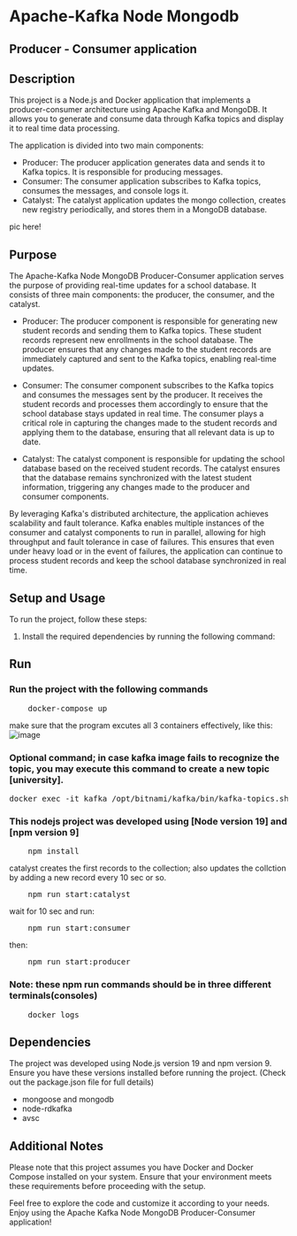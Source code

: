# Apache-Kafka Node Mongodb 
##  Producer - Consumer application

## Description

This project is a Node.js and Docker application that implements a producer-consumer architecture using Apache Kafka and MongoDB. It allows you to generate and consume data through Kafka topics and display it to real time data processing.

The application is divided into two main components:
- Producer: The producer application generates data and sends it to Kafka topics. It is responsible for producing messages.
- Consumer: The consumer application subscribes to Kafka topics, consumes the messages, and console logs it.
- Catalyst: The catalyst application updates the mongo collection, creates new registry periodically, and stores them in a MongoDB database.

pic here!

## Purpose

The Apache-Kafka Node MongoDB Producer-Consumer application serves the purpose of providing real-time updates for a school database. It consists of three main components: the producer, the consumer, and the catalyst.

- Producer: The producer component is responsible for generating new student records and sending them to Kafka topics. These student records represent new enrollments in the school database. The producer ensures that any changes made to the student records are immediately captured and sent to the Kafka topics, enabling real-time updates.

- Consumer: The consumer component subscribes to the Kafka topics and consumes the messages sent by the producer. It receives the student records and processes them accordingly to ensure that the school database stays updated in real time. The consumer plays a critical role in capturing the changes made to the student records and applying them to the database, ensuring that all relevant data is up to date.

- Catalyst: The catalyst component is responsible for updating the school database based on the received student records. The catalyst ensures that the database remains synchronized with the latest student information, triggering any changes made to the producer and consumer components.

By leveraging Kafka's distributed architecture, the application achieves scalability and fault tolerance. Kafka enables multiple instances of the consumer and catalyst components to run in parallel, allowing for high throughput and fault tolerance in case of failures. This ensures that even under heavy load or in the event of failures, the application can continue to process student records and keep the school database synchronized in real time.


## Setup and Usage

To run the project, follow these steps:

1. Install the required dependencies by running the following command:


## Run 
### Run the project with the following commands


<pre>
    docker-compose up
</pre>

make sure that the program excutes all 3 containers effectively, like this:
![image](https://github.com/Cyb-0rg/apache-kafka-node-mongodb/assets/50844224/91fcaf57-b01c-47a6-bbe5-329ac7b23e5d)


### Optional command; in case kafka image fails to recognize the topic, you may execute this command to create a new topic [university].
<pre>
docker exec -it kafka /opt/bitnami/kafka/bin/kafka-topics.sh --create --topic university --replication-factor 1 --partitions 1 --bootstrap-server kafka:9092
</pre>


### This nodejs project was developed using [Node version 19] and [npm version 9]

<pre>
    npm install 
</pre>

catalyst creates the first records to the collection; also updates the collction by adding a new record every 10 sec or so.

<pre>
    npm run start:catalyst
</pre>

wait for 10 sec and run:

<pre>
    npm run start:consumer
</pre>

then:

<pre>
    npm run start:producer
</pre>

### Note: these npm run commands should be in three different terminals(consoles)


<pre>
    docker logs <container_name/ID>
</pre>

## Dependencies

The project was developed using Node.js version 19 and npm version 9. Ensure you have these versions installed before running the project. (Check out the package.json file for full details)

 - mongoose and mongodb 
 - node-rdkafka 
 - avsc

## Additional Notes

Please note that this project assumes you have Docker and Docker Compose installed on your system. Ensure that your environment meets these requirements before proceeding with the setup.

Feel free to explore the code and customize it according to your needs. Enjoy using the Apache Kafka Node MongoDB Producer-Consumer application!





